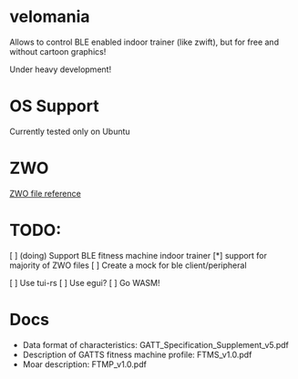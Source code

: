 # velomania
Allows to control BLE enabled indoor trainer (like zwift), but for free and without cartoon graphics!

Under heavy development!
# OS Support
Currently tested only on Ubuntu

# ZWO
[ZWO file reference](https://github.com/h4l/zwift-workout-file-reference/blob/master/zwift_workout_file_tag_reference.md)
# TODO:
[ ] (doing) Support BLE fitness machine indoor trainer
[*] support for majority of ZWO files
[ ] Create a mock for ble client/peripheral

[ ] Use tui-rs
[ ] Use egui?
[ ] Go WASM!

# Docs
- Data format of characteristics: GATT_Specification_Supplement_v5.pdf
- Description of GATTS fitness machine profile: FTMS_v1.0.pdf
- Moar description: FTMP_v1.0.pdf


